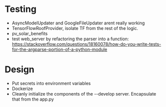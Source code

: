 # Testing
* AsyncModelUpdater and GoogleFileUpdater arent really working
* TensorFlowRoofProvider, isolate TF from the rest of the logic.
* pv_solar_benefits
* test web_server by refactoring the parser into a function: 
https://stackoverflow.com/questions/18160078/how-do-you-write-tests-for-the-argparse-portion-of-a-python-module

# Design
* Put secrets into environment variables
* Dockerize
* Cleanly initialize the components of the --develop server. Encapsulate that
 from the app.py